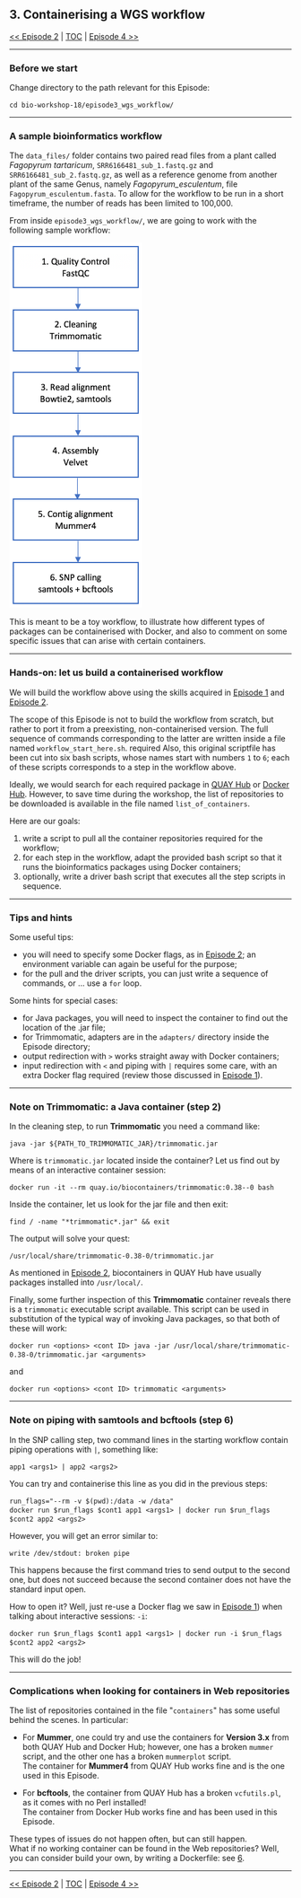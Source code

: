 ## 3. Containerising a WGS workflow

 [\<\< Episode 2](https://github.com/PawseySC/bio-workshop-18/blob/master/2.fastqc.md)
 | [TOC](https://github.com/PawseySC/bio-workshop-18/blob/master/README.md) |
 [Episode 4 \>\>](https://github.com/PawseySC/bio-workshop-18/blob/master/4.hpc.md)
______

### Before we start
Change directory to the path relevant for this Episode:

    cd bio-workshop-18/episode3_wgs_workflow/


---
### A sample bioinformatics workflow
The `data_files/` folder contains two paired read files from a plant called *Fagopyrum tartaricum*, `SRR6166481_sub_1.fastq.gz` and `SRR6166481_sub_2.fastq.gz`, as well as a reference genome from another plant of the same Genus, namely *Fagopyrum_esculentum*, file `Fagopyrum_esculentum.fasta`. To allow for the workflow to be run in a short timeframe, the number of reads has been limited to 100,000.

From inside `episode3_wgs_workflow/`, we are going to work with the following sample workflow:

![Workflow diagram - Episode 3](episode3_wgs_workflow/Workflow.png)

This is meant to be a toy workflow, to illustrate how different types of packages can be containerised with Docker, and also to comment on some specific issues that can arise with certain containers.


---
### Hands-on: let us build a containerised workflow
We will build the workflow above using the skills acquired in [Episode 1](https://github.com/PawseySC/bio-workshop-18/blob/master/1.containers.md) and [Episode 2](https://github.com/PawseySC/bio-workshop-18/blob/master/2.fastqc.md).

The scope of this Episode is not to build the workflow from scratch, but rather to port it from a preexisting, non-containerised version. The full sequence of commands corresponding to the latter are written inside a file named `workflow_start_here.sh`.   required
Also, this original scriptfile has been cut into six bash scripts, whose names start with numbers `1` to `6`; each of these scripts corresponds to a step in the workflow above.

Ideally, we would search for each required package in [QUAY Hub](https://quay.io) or [Docker Hub](https://hub.docker.com). However, to save time during the workshop, the list of repositories to be downloaded is available in the file named `list_of_containers`.

Here are our goals:
1. write a script to pull all the container repositories required for the workflow;
2. for each step in the workflow, adapt the provided bash script so that it runs the bioinformatics packages using Docker containers;
3. optionally, write a driver bash script that executes all the step scripts in sequence.


---
### Tips and hints
Some useful tips:
- you will need to specify some Docker flags, as in [Episode 2](https://github.com/PawseySC/bio-workshop-18/blob/master/2.fastqc.md); an environment variable can again be useful for the purpose;
- for the pull and the driver scripts, you can just write a sequence of commands, or ... use a `for` loop.

Some hints for special cases:
- for Java packages, you will need to inspect the container to find out the location of the .jar file;
- for Trimmomatic, adapters are in the `adapters/` directory inside the Episode directory;
- output redirection with `>` works straight away with Docker containers;
- input redirection with `<` and piping with `|` requires some care, with an extra Docker flag required (review those discussed in [Episode 1](https://github.com/PawseySC/bio-workshop-18/blob/master/1.containers.md)).


---
### Note on Trimmomatic: a Java container (step 2)
In the cleaning step, to run **Trimmomatic** you need a command like:

    java -jar ${PATH_TO_TRIMMOMATIC_JAR}/trimmomatic.jar

Where is `trimmomatic.jar` located inside the container? Let us find out by means of an interactive container session:

    docker run -it --rm quay.io/biocontainers/trimmomatic:0.38--0 bash

Inside the container, let us look for the jar file and then exit:

    find / -name "*trimmomatic*.jar" && exit

The output will solve your quest:

    /usr/local/share/trimmomatic-0.38-0/trimmomatic.jar

As mentioned in [Episode 2](https://github.com/PawseySC/bio-workshop-18/blob/master/2.fastqc.md), biocontainers in QUAY Hub have usually packages installed into `/usr/local/`.

Finally, some further inspection of this **Trimmomatic** container reveals there is a `trimmomatic` executable script available. This script can be used in substitution of the typical way of invoking Java packages, so that both of these will work:

    docker run <options> <cont ID> java -jar /usr/local/share/trimmomatic-0.38-0/trimmomatic.jar <arguments>
and

    docker run <options> <cont ID> trimmomatic <arguments>


---
### Note on piping with samtools and bcftools (step 6)
In the SNP calling step, two command lines in the starting workflow contain piping operations with `|`, something like:

    app1 <args1> | app2 <args2>

You can try and containerise this line as you did in the previous steps:

    run_flags="--rm -v $(pwd):/data -w /data"
    docker run $run_flags $cont1 app1 <args1> | docker run $run_flags $cont2 app2 <args2>

However, you will get an error similar to:

    write /dev/stdout: broken pipe

This happens because the first command tries to send output to the second one, but does not succeed because the second container does not have the standard input open.

How to open it? Well, just re-use a Docker flag we saw in [Episode 1](https://github.com/PawseySC/bio-workshop-18/blob/master/1.containers.md)) when talking about interactive sessions: `-i`:

    docker run $run_flags $cont1 app1 <args1> | docker run -i $run_flags $cont2 app2 <args2>

This will do the job!


---
### Complications when looking for containers in Web repositories

The list of repositories contained in the file "`containers`" has some useful behind the scenes. In particular:

- For **Mummer**, one could try and use the containers for **Version 3.x** from both QUAY Hub and Docker Hub; however, one has a broken `mummer` script, and the other one has a broken `mummerplot` script.  
The container for **Mummer4** from QUAY Hub works fine and is the one used in this Episode.

- For **bcftools**, the container from QUAY Hub has a broken `vcfutils.pl`, as it comes with no Perl installed!  
The container from Docker Hub works fine and has been used in this Episode.

These types of issues do not happen often, but can still happen.  
What if no working container can be found in the Web repositories? Well, you can consider build your own, by writing a Dockerfile: see [6](https://github.com/PawseySC/bio-workshop-18/blob/master/6.cellranger.md).



______
 [\<\< Episode 2](https://github.com/PawseySC/bio-workshop-18/blob/master/2.fastqc.md)
 | [TOC](https://github.com/PawseySC/bio-workshop-18/blob/master/README.md) |
 [Episode 4 \>\>](https://github.com/PawseySC/bio-workshop-18/blob/master/4.hpc.md)
